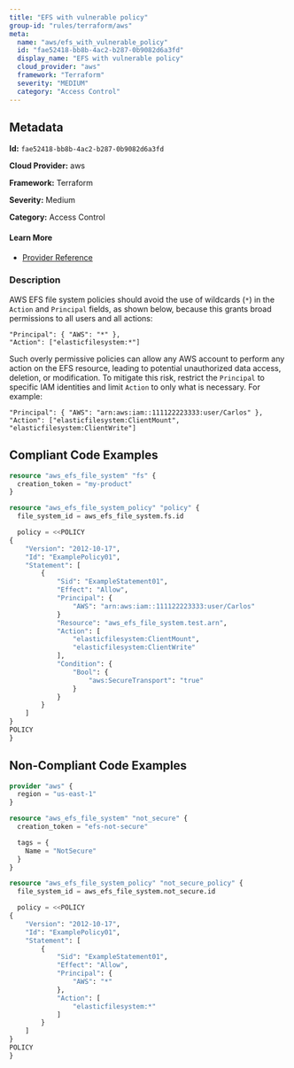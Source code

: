 ```yaml
---
title: "EFS with vulnerable policy"
group-id: "rules/terraform/aws"
meta:
  name: "aws/efs_with_vulnerable_policy"
  id: "fae52418-bb8b-4ac2-b287-0b9082d6a3fd"
  display_name: "EFS with vulnerable policy"
  cloud_provider: "aws"
  framework: "Terraform"
  severity: "MEDIUM"
  category: "Access Control"
---
```

## Metadata

**Id:** `fae52418-bb8b-4ac2-b287-0b9082d6a3fd`

**Cloud Provider:** aws

**Framework:** Terraform

**Severity:** Medium

**Category:** Access Control

#### Learn More

 - [Provider Reference](https://registry.terraform.io/providers/hashicorp/aws/latest/docs/resources/efs_file_system_policy#policy)

### Description

 AWS EFS file system policies should avoid the use of wildcards (`*`) in the `Action` and `Principal` fields, as shown below, because this grants broad permissions to all users and all actions:

```
"Principal": { "AWS": "*" },
"Action": ["elasticfilesystem:*"]
```

Such overly permissive policies can allow any AWS account to perform any action on the EFS resource, leading to potential unauthorized data access, deletion, or modification. To mitigate this risk, restrict the `Principal` to specific IAM identities and limit `Action` to only what is necessary. For example:

```
"Principal": { "AWS": "arn:aws:iam::111122223333:user/Carlos" },
"Action": ["elasticfilesystem:ClientMount", "elasticfilesystem:ClientWrite"]
```


## Compliant Code Examples
```terraform
resource "aws_efs_file_system" "fs" {
  creation_token = "my-product"
}

resource "aws_efs_file_system_policy" "policy" {
  file_system_id = aws_efs_file_system.fs.id

  policy = <<POLICY
{
    "Version": "2012-10-17",
    "Id": "ExamplePolicy01",
    "Statement": [
        {
            "Sid": "ExampleStatement01",
            "Effect": "Allow",
            "Principal": {
                "AWS": "arn:aws:iam::111122223333:user/Carlos"
            }
            "Resource": "aws_efs_file_system.test.arn",
            "Action": [
                "elasticfilesystem:ClientMount",
                "elasticfilesystem:ClientWrite"
            ],
            "Condition": {
                "Bool": {
                    "aws:SecureTransport": "true"
                }
            }
        }
    ]
}
POLICY
}

```
## Non-Compliant Code Examples
```terraform
provider "aws" {
  region = "us-east-1"
}

resource "aws_efs_file_system" "not_secure" {
  creation_token = "efs-not-secure"

  tags = {
    Name = "NotSecure"
  }
}

resource "aws_efs_file_system_policy" "not_secure_policy" {
  file_system_id = aws_efs_file_system.not_secure.id

  policy = <<POLICY
{
    "Version": "2012-10-17",
    "Id": "ExamplePolicy01",
    "Statement": [
        {
            "Sid": "ExampleStatement01",
            "Effect": "Allow",
            "Principal": {
                "AWS": "*"
            },
            "Action": [
                "elasticfilesystem:*"
            ]
        }
    ]
}
POLICY
}

```